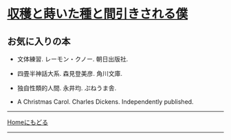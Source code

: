 <!-- Global site tag (gtag.js) - Google Analytics -->
<script async src="https://www.googletagmanager.com/gtag/js?id=UA-212193483-1"></script>
<script>
  window.dataLayer = window.dataLayer || [];
  function gtag(){dataLayer.push(arguments);}
  gtag('js', new Date());

  gtag('config', 'UA-212193483-1');
</script>

# [収穫と蒔いた種と間引きされる僕](https://koutya0akari.github.io/)

## お気に入りの本

- 文体練習. レーモン・クノー. 朝日出版社. <br />

- 四畳半神話大系. 森見登美彦. 角川文庫. <br />

- 独自性類的人間. 永井均. ぷねうま舎. <br />

- A Christmas Carol. Charles Dickens. Independently published. <br />

---

[Homeにもどる](https://koutya0akari.github.io/)

---